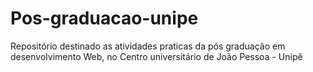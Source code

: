 # Pos-graduacao-unipe
Repositório destinado as atividades praticas da pós graduação em desenvolvimento Web, no Centro universitário de João Pessoa - Unipê
